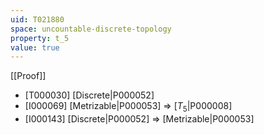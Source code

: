 ```yaml
---
uid: T021880
space: uncountable-discrete-topology
property: t_5
value: true
---
```

[[Proof]]

* [T000030] [Discrete|P000052]
* [I000069] [Metrizable|P000053] => [$T_5$|P000008]
* [I000143] [Discrete|P000052] => [Metrizable|P000053]

